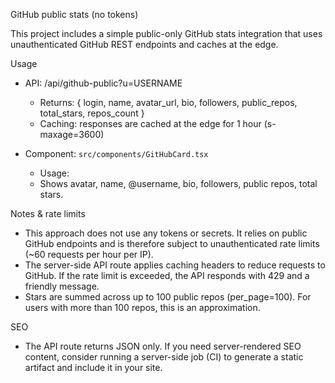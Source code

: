 GitHub public stats (no tokens)

This project includes a simple public-only GitHub stats integration that uses unauthenticated GitHub REST endpoints and caches at the edge.

Usage

- API: /api/github-public?u=USERNAME

  - Returns: { login, name, avatar_url, bio, followers, public_repos, total_stars, repos_count }
  - Caching: responses are cached at the edge for 1 hour (s-maxage=3600)

- Component: `src/components/GitHubCard.tsx`
  - Usage: <GitHubCard username="H0ussamCl4p" />
  - Shows avatar, name, @username, bio, followers, public repos, total stars.

Notes & rate limits

- This approach does not use any tokens or secrets. It relies on public GitHub endpoints and is therefore subject to unauthenticated rate limits (~60 requests per hour per IP).
- The server-side API route applies caching headers to reduce requests to GitHub. If the rate limit is exceeded, the API responds with 429 and a friendly message.
- Stars are summed across up to 100 public repos (per_page=100). For users with more than 100 repos, this is an approximation.

SEO

- The API route returns JSON only. If you need server-rendered SEO content, consider running a server-side job (CI) to generate a static artifact and include it in your site.
